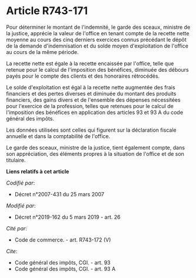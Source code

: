 # Article R743-171

Pour déterminer le montant de l'indemnité, le garde des sceaux, ministre de la justice, apprécie la valeur de l'office en
tenant compte de la recette nette moyenne au cours des cinq derniers exercices connus précédant le dépôt de la demande
d'indemnisation et du solde moyen d'exploitation de l'office au cours de la même période.

La recette nette est égale à la recette encaissée par l'office, telle que retenue pour le calcul de l'imposition des
bénéfices, diminuée des débours payés pour le compte des clients et des honoraires rétrocédés.

Le solde d'exploitation est égal à la recette nette augmentée des frais financiers et des pertes diverses et diminuée du
montant des produits financiers, des gains divers et de l'ensemble des dépenses nécessitées pour l'exercice de la profession,
telles que retenues pour le calcul de l'imposition des bénéfices en application des articles 93 et 93 A du code général des
impôts.

Les données utilisées sont celles qui figurent sur la déclaration fiscale annuelle et dans la comptabilité de l'office.

Le garde des sceaux, ministre de la justice, tient également compte, dans son appréciation, des éléments propres à la
situation de l'office et de son titulaire.

**Liens relatifs à cet article**

_Codifié par_:

  - Décret n°2007-431 du 25 mars 2007

_Modifié par_:

  - Décret n°2019-162 du 5 mars 2019 - art. 26

_Cité par_:

  - Code de commerce. - art. R743-172 (V)

_Cite_:

  - Code général des impôts, CGI. - art. 93
  - Code général des impôts, CGI. - art. 93 A
